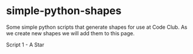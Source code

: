 # simple-python-shapes
Some simple python scripts that generate shapes for use at Code Club. As we create new shapes we will add them to this page.

Script 1 - A Star
